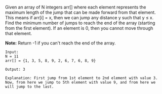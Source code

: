 Given an array of N integers arr[] where each element represents the maximum length of the jump that can be made forward from that element. This means if arr[i] = x, then we can jump any distance y such that y ≤ x.
Find the minimum number of jumps to reach the end of the array (starting from the first element). If an element is 0, then you cannot move through that element.

**Note:** Return -1 if you can't reach the end of the array.

```
Input:
N = 11 
arr[] = {1, 3, 5, 8, 9, 2, 6, 7, 6, 8, 9}

Output: 3 

Explanation: First jump from 1st element to 2nd element with value 3. Now, from here we jump to 5th element with value 9, and from here we will jump to the last. 
```